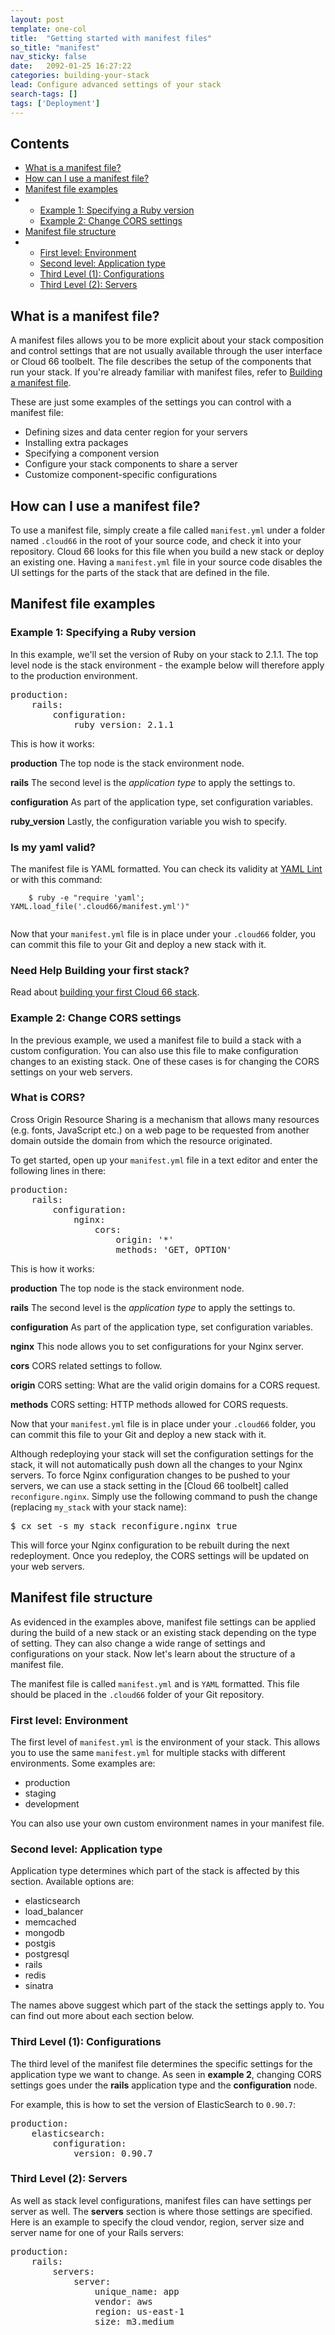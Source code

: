 ```yaml
---
layout: post
template: one-col
title:  "Getting started with manifest files"
so_title: "manifest"
nav_sticky: false
date:   2092-01-25 16:27:22
categories: building-your-stack
lead: Configure advanced settings of your stack
search-tags: []
tags: ['Deployment']
---
```


<h2>Contents</h2>
<ul class="page-toc">
    <li><a href="#intro">What is a manifest file?</a></li>
    <li><a href="#how">How can I use a manifest file?</a></li>
    <li><a href="#examples">Manifest file examples</a></li>
        <li>
        <ul>
            <li><a href="#example1">Example 1: Specifying a Ruby version</a></li>
            <li><a href="#example2">Example 2: Change CORS settings</a></li>
        </ul>
        </li>    
    <li><a href="#structure">Manifest file structure</a></li>
        <li>
        <ul>
            <li><a href="#first">First level: Environment</a></li>
            <li><a href="#second">Second level: Application type</a></li>
            <li><a href="#thirdone">Third Level (1): Configurations</a></li>
            <li><a href="#thirdtwo">Third Level (2): Servers</a></li>
        </ul>
        </li>       
</li>
</ul>

<h2 id="intro">What is a manifest file?</h2>

A manifest files allows you to be more explicit about your stack composition and control settings that are not usually available through the user interface or Cloud 66 toolbelt. The file describes the setup of the components that run your stack. If you're already familiar with manifest files, refer to [Building a manifest file](/building-your-stack/building-your-manifest-file).

These are just some examples of the settings you can control with a manifest file:

- Defining sizes and data center region for your servers
- Installing extra packages
- Specifying a component version
- Configure your stack components to share a server
- Customize component-specific configurations

<h2 id="how">How can I use a manifest file?</h2>

To use a manifest file, simply create a file called `manifest.yml` under a folder named `.cloud66` in the root of your source code, and check it into your repository. Cloud 66 looks for this file when you build a new stack or deploy an existing one. Having a `manifest.yml` file in your source code disables the UI settings for the parts of the stack that are defined in the file.

<h2 id="examples">Manifest file examples</h2>

<h3 id="example1">Example 1: Specifying a Ruby version</h3>
In this example, we'll set the version of Ruby on your stack to 2.1.1. The top level node is the stack environment - the example below will therefore apply to the production environment.

<pre class="prettyprint">
production:
    rails:
        configuration:
            ruby_version: 2.1.1    
</pre>

This is how it works:

**production** The top node is the stack environment node. 

**rails** The second level is the *application type* to apply the settings to.

**configuration** As part of the application type, set configuration variables.

**ruby_version** Lastly, the configuration variable you wish to specify.

<div class="notice notice-warning">
    <h3>Is my yaml valid?</h3>
    <p>The manifest file is YAML formatted. You can check its validity at <a href="http://www.yamllint.com/" target="_blank">YAML Lint</a> or with this command:
    <br/>
    <code>
    $ ruby -e "require 'yaml'; YAML.load_file('.cloud66/manifest.yml')"
    </code>
    </p>
</div>

Now that your `manifest.yml` file is in place under your `.cloud66` folder, you can commit this file to your Git and deploy a new stack with it.

<div class="notice">
    <h3>Need Help Building your first stack?</h3>
    <p>Read about <a href="http://help.cloud66.com/introduction-to-cloud-66/introduction-to-cloud-66">building your first Cloud 66 stack</a>.</p>
</div>

<h3 id="example2">Example 2: Change CORS settings</h3>

In the previous example, we used a manifest file to build a stack with a custom configuration. You can also use this file to make configuration changes to an existing stack. One of these cases is for changing the CORS settings on your web servers.

<div class="notice notice-info">
    <h3>What is CORS?</h3>
    <p>Cross Origin Resource Sharing is a mechanism that allows many resources (e.g. fonts, JavaScript etc.) on a web page to be requested from another domain outside the domain from which the resource originated.
    </p>
</div>

To get started, open up your `manifest.yml` file in a text editor and enter the following lines in there:

<pre class="prettyprint">
production:
    rails:
        configuration:
            nginx:
                cors:
                    origin: '*'
                    methods: 'GET, OPTION'
</pre>

This is how it works:

**production** The top node is the stack environment node. 

**rails** The second level is the *application type* to apply the settings to.

**configuration** As part of the application type, set configuration variables.

**nginx** This node allows you to set configurations for your Nginx server.

**cors** CORS related settings to follow.

**origin** CORS setting: What are the valid origin domains for a CORS request.

**methods** CORS setting: HTTP methods allowed for CORS requests.

Now that your `manifest.yml` file is in place under your `.cloud66` folder, you can commit this file to your Git and deploy a new stack with it.

Although redeploying your stack will set the configuration settings for the stack, it will not automatically push down all the changes to your Nginx servers. To force Nginx configuration changes to be pushed to your servers, we can use a stack setting in the [Cloud 66 toolbelt] called `reconfigure.nginx`. Simply use the following command to push the change (replacing `my_stack` with your stack name):

<pre class="prettyprint">
$ cx set -s my_stack reconfigure.nginx true
</pre>

This will force your Nginx configuration to be rebuilt during the next redeployment. Once you redeploy, the CORS settings will be updated on your web servers.

<h2 id="structure">Manifest file structure</h2>

As evidenced in the examples above, manifest file settings can be applied during the build of a new stack or an existing stack depending on the type of setting. They can also change a wide range of settings and configurations on your stack. Now let's learn about the structure of a manifest file.

The manifest file is called `manifest.yml` and is `YAML` formatted. This file should be placed in the `.cloud66` folder of your Git repository.

<h3 id="first">First level: Environment</h3>

The first level of `manifest.yml` is the environment of your stack. This allows you to use the same `manifest.yml` for multiple stacks with different environments. Some examples are:

- production
- staging
- development

You can also use your own custom environment names in your manifest file.

<h3 id="second">Second level: Application type</h3>

Application type determines which part of the stack is affected by this section. Available options are:

- elasticsearch
- load_balancer
- memcached
- mongodb
- postgis
- postgresql
- rails
- redis
- sinatra

The names above suggest which part of the stack the settings apply to. You can find out more about each section below.

<h3 id="thirdone">Third Level (1): Configurations</h3>

The third level of the manifest file determines the specific settings for the application type we want to change. As seen in **example 2**, changing CORS settings goes under the **rails** application type and the **configuration** node. 

For example, this is how to set the version of ElasticSearch to `0.90.7`:

<pre class="prettyprint">
production:
    elasticsearch:
        configuration:
            version: 0.90.7
</pre>

<h3 id="thirdtwo">Third Level (2): Servers</h3>

As well as stack level configurations, manifest files can have settings per server as well. The **servers** section is where those settings are specified. Here is an example to specify the cloud vendor, region, server size and server name for one of your Rails servers:

<pre class="prettyprint">
production:
    rails:
        servers:
            server:
                unique_name: app
                vendor: aws
                region: us-east-1
                size: m3.medium
</pre>